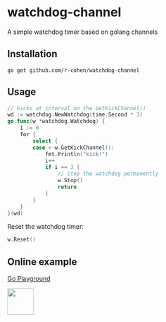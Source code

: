 # watchdog-channel
A simple watchdog timer based on golang channels

## Installation
`go get github.com/r-cohen/watchdog-channel`

## Usage
```go
// kicks at interval on the GetKickChannel()
wd := watchdog.NewWatchdog(time.Second * 3)
go func(w *watchdog.Watchdog) {
	i := 0
	for {
		select {
		case <-w.GetKickChannel():
			fmt.Println("kick!")
			i++
			if i == 3 {
				// stop the watchdog permanently
				w.Stop()
				return
			}
		}
	}
}(wd)
```
Reset the watchdog timer:
```go
w.Reset()
```

## Online example
[Go Playground](https://play.golang.org/p/wLtW6V4k8k7)

[<img src="https://cdn.buymeacoffee.com/buttons/v2/default-yellow.png" height="60" />](https://www.buymeacoffee.com/raphael.cohen)
